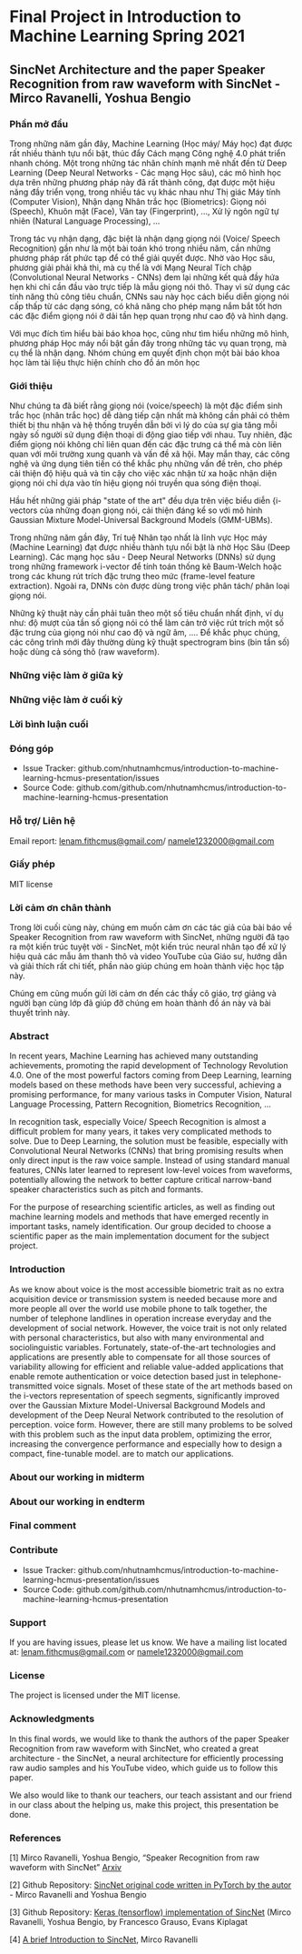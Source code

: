 # Final Project in Introduction to Machine Learning Spring 2021
## SincNet Architecture and the paper Speaker Recognition from raw waveform with SincNet - Mirco Ravanelli, Yoshua Bengio

### Phần mở đầu

Trong những năm gần đây, Machine Learning (Học máy/ Máy học) đạt được rất nhiều thành tựu nổi bật, thúc đẩy Cách mạng Công nghệ 4.0 phát triển nhanh chóng. Một trong những tác nhân chính mạnh mẽ nhất đến từ Deep Learning (Deep Neural Networks - Các mạng Học sâu), các mô hình học dựa trên những phương pháp này đã rất thành công, đạt được một hiệu năng đầy triển vọng, trong nhiều tác vụ khác nhau như Thị giác Máy tính (Computer Vision), Nhận dạng Nhân trắc học (Biometrics): Giọng nói (Speech), Khuôn mặt (Face), Vân tay (Fingerprint), ..., Xử lý ngôn ngữ tự nhiên (Natural Language Processing), ...
	
Trong tác vụ nhận dạng, đặc biệt là nhận dạng giọng nói (Voice/ Speech Recognition) gần như là một bài toán khó trong nhiều năm, cần những phương pháp rất phức tạp để có thể giải quyết được. Nhờ vào Học sâu, phương giải phải khả thi, mà cụ thể là với Mạng Neural Tích chập (Convolutional Neural Networks - CNNs) đem lại những kết quả đầy hứa hẹn khi chỉ cần đầu vào trực tiếp là mẫu giọng nói thô. Thay vì sử dụng các tính năng thủ công tiêu chuẩn, CNNs sau này học cách biểu diễn giọng nói cấp thấp từ các dạng sóng, có khả năng cho phép mạng nắm bắt tốt hơn các đặc điểm giọng nói ở dải tần hẹp quan trọng như cao độ và hình dạng.
	
Với mục đích tìm hiểu bài báo khoa học, cũng như tìm hiểu những mô hình, phương pháp Học máy nổi bật gần đây trong những tác vụ quan trọng, mà cụ thể là nhận dạng. Nhóm chúng em quyết định chọn một bài báo khoa học làm tài liệu thực hiện chính cho đồ án môn học

### Giới thiệu

Như chúng ta đã biết rằng giọng nói (voice/speech) là một đặc điểm sinh trắc học (nhân trắc học) dễ dàng tiếp cận nhất mà không cần phải có thêm thiết bị thu nhận và hệ thống truyền dẫn bởi vì lý do của sự gia tăng mỗi ngày số người sử dụng điện thoại di động giao tiếp với nhau. Tuy nhiên, đặc điểm giọng nói không chỉ liên quan đến các đặc trưng cá thể mà còn liên quan với môi trường xung quanh và vấn đề xã hội. May mắn thay, các công nghệ và ứng dụng tiên tiến có thể khắc phụ những vấn đề trên, cho phép cải thiện độ hiệu quả và tin cậy cho việc xác nhận từ xa hoặc nhận diện giọng nói chỉ dựa vào tín hiệu giọng nói truyền qua sóng điện thoại. 

Hầu hết những giải pháp "state of the art" đều dựa trên việc biểu diễn {i-vectors của những đoạn giọng nói, cải thiện đáng kể so với mô hình Gaussian Mixture Model-Universal Background Models (GMM-UBMs).
	
Trong những năm gần đây, Trí tuệ Nhân tạo nhất là lĩnh vực Học máy (Machine Learning) đạt được nhiều thành tựu nổi bật là nhờ Học Sâu (Deep Learning). Các mạng học sâu - Deep Neural Networks (DNNs) sử dụng trong những framework i-vector để tính toán thống kê Baum-Welch hoặc trong các khung rút trích đặc trưng theo mức (frame-level feature extraction). Ngoài ra, DNNs còn được dùng trong việc phân tách/ phân loại giọng nói.
	
Những kỹ thuật này cần phải tuân theo một số tiêu chuẩn nhất định, ví dụ như: độ mượt của tần số giọng nói có thể làm cản trở việc rút trích một số đặc trưng của giọng nói như cao độ và ngữ âm, .... Để khắc phục chúng, các công trình mới đây thường dùng kỹ thuật spectrogram bins (bin tần số) hoặc dùng cả sóng thô (raw waveform).

### Những việc làm ở giữa kỳ

### Những việc làm ở cuối kỳ

### Lời bình luận cuối

### Đóng góp

- Issue Tracker: github.com/nhutnamhcmus/introduction-to-machine-learning-hcmus-presentation/issues
- Source Code: github.com/github.com/nhutnamhcmus/introduction-to-machine-learning-hcmus-presentation

### Hỗ trợ/ Liên hệ

Email report: lenam.fithcmus@gmail.com/ namele1232000@gmail.com

### Giấy phép

MIT license

### Lời cảm ơn chân thành

Trong lời cuối cùng này, chúng em muốn cảm ơn các tác giả của bài báo về Speaker Recognition from raw waveform with SincNet, những người đã tạo ra một kiến trúc tuyệt vời - SincNet, một kiến trúc neural nhân tạo để xử lý hiệu quả các mẫu âm thanh thô và video YouTube của Giáo sư, hướng dẫn và giải thích rất chi tiết, phần nào giúp chúng em hoàn thành việc học tập này.

Chúng em cũng muốn gửi lời cảm ơn đến các thầy cô giáo, trợ giảng và người bạn cùng lớp đã giúp đỡ chúng em hoàn thành đồ án này và bài thuyết trình này.

### Abstract 

In recent years, Machine Learning has achieved many outstanding achievements, promoting the rapid development of Technology Revolution 4.0. One of the most powerful factors coming from Deep Learning, learning models based on these methods have been very successful, achieving a promising performance, for many various tasks in Computer Vision, Natural Language Processing, Pattern Recognition, Biometrics Recognition, ...

In recognition task, especially Voice/ Speech Recognition is almost a difficult problem for many years, it takes very complicated methods to solve. Due to Deep Learning, the solution must be feasible, especially with Convolutional Neural Networks (CNNs) that bring promising results when only direct input is the raw voice sample. Instead of using standard manual features, CNNs later learned to represent low-level voices from waveforms, potentially allowing the network to better capture critical narrow-band speaker characteristics such as pitch and formants.

For the purpose of researching scientific articles, as well as finding out machine learning models and methods that have emerged recently in important tasks, namely identification. Our group decided to choose a scientific paper as the main implementation document for the subject project.

### Introduction 

As we know about voice is the most accessible biometric trait as no extra acquisition device or transmission system is needed because more and more people all over the world use mobile phone to talk together, the number of telephone landlines in operation increase everyday and the development of social network. However, the voice trait is not only related with personal characteristics, but also with many environmental and sociolinguistic variables. Fortunately, state-of-the-art technologies and applications are presently able to compensate for all those sources of variability allowing for efficient and reliable value-added applications that enable remote authentication or voice detection based just in telephone-transmitted voice signals. Moset of these state of the art methods based on the i-vectors representation of speech segments, significantly improved over the Gaussian Mixture Model-Universal Background Models and development of the Deep Neural Network contributed to the resolution of perception. voice form. However, there are still many problems to be solved with this problem such as the input data problem, optimizing the error, increasing the convergence performance and especially how to design a compact, fine-tunable model. are to match our applications.

### About our working in midterm


### About our working in endterm

### Final comment

### Contribute

- Issue Tracker: github.com/nhutnamhcmus/introduction-to-machine-learning-hcmus-presentation/issues
- Source Code: github.com/github.com/nhutnamhcmus/introduction-to-machine-learning-hcmus-presentation

### Support

If you are having issues, please let us know. We have a mailing list located at: lenam.fithcmus@gmail.com or namele1232000@gmail.com

### License

The project is licensed under the MIT license.

### Acknowledgments

In this final words, we would like to thank the authors of the paper Speaker Recognition from raw waveform with SincNet, who created a great architecture - the SincNet, a neural architecture for efficiently processing raw audio samples and his YouTube video, which guide us to follow this paper.

We also would like to thank our teachers, our teach assistant and our friend in our class about the helping us, make this project, this presentation be done.

### References

[1] Mirco Ravanelli, Yoshua Bengio, “Speaker Recognition from raw waveform with SincNet” [Arxiv](https://arxiv.org/abs/1808.00158)

[2] Github Repository: [SincNet original code written in PyTorch by the autor](https://github.com/mravanelli/SincNet) - Mirco Ravanelli and Yoshua Bengio

[3] Github Repository: [Keras (tensorflow) implementation of SincNet](https://github.com/grausof/keras-sincnet) (Mirco Ravanelli, Yoshua Bengio, by Francesco Grauso, Evans Kiplagat

[4] [A brief Introduction to SincNet](https://www.youtube.com/watch?v=mXQBObRGUgk), Mirco Ravanelli
